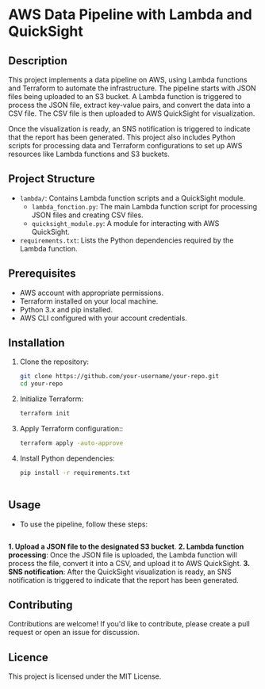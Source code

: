 # AWS Data Pipeline with Lambda and QuickSight

## Description
This project implements a data pipeline on AWS, using Lambda functions and Terraform to automate the infrastructure. The pipeline starts with JSON files being uploaded to an S3 bucket. A Lambda function is triggered to process the JSON file, extract key-value pairs, and convert the data into a CSV file. The CSV file is then uploaded to AWS QuickSight for visualization.

Once the visualization is ready, an SNS notification is triggered to indicate that the report has been generated. This project also includes Python scripts for processing data and Terraform configurations to set up AWS resources like Lambda functions and S3 buckets.

## Project Structure
- `lambda/`: Contains Lambda function scripts and a QuickSight module.
  - `lambda_fonction.py`: The main Lambda function script for processing JSON files and creating CSV files.
  - `quicksight_module.py`: A module for interacting with AWS QuickSight.
- `requirements.txt`: Lists the Python dependencies required by the Lambda function.

## Prerequisites
- AWS account with appropriate permissions.
- Terraform installed on your local machine.
- Python 3.x and pip installed.
- AWS CLI configured with your account credentials.

## Installation
1. Clone the repository:
   ```bash
   git clone https://github.com/your-username/your-repo.git
   cd your-repo

2. Initialize Terraform:
   ```bash
   terraform init
   
3. Apply Terraform configuration::
   ```bash
   terraform apply -auto-approve
4. Install Python dependencies:
   ```bash
   pip install -r requirements.txt
 
## Usage
- To use the pipeline, follow these steps:
   ```bash
**1. Upload a JSON file to the designated S3 bucket**.
**2. Lambda function processing**:
Once the JSON file is uploaded, the Lambda function will process the file, convert it into a CSV, and upload it to AWS QuickSight.
**3. SNS notification**:
After the QuickSight visualization is ready, an SNS notification is triggered to indicate that the report has been generated.

## Contributing
Contributions are welcome! If you'd like to contribute, please create a pull request or open an issue for discussion.

## Licence
This project is licensed under the MIT License.




